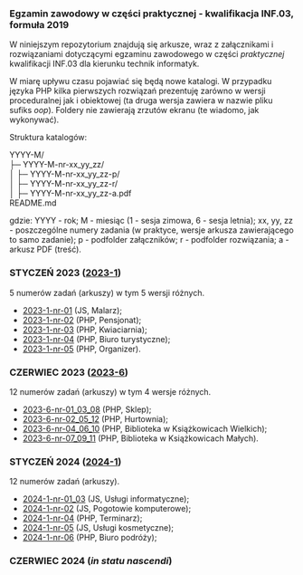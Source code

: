 ### Egzamin zawodowy w części praktycznej - kwalifikacja **INF.03**, formuła 2019 

W niniejszym repozytorium znajdują się arkusze, wraz z załącznikami i rozwiązaniami dotyczącymi egzaminu
zawodowego w części *praktycznej* kwalifikacji INF.03 dla kierunku technik informatyk.

W miarę upływu czasu pojawiać się będą nowe katalogi. W przypadku języka PHP kilka pierwszych rozwiązań prezentuję zarówno w wersji proceduralnej jak i obiektowej (ta druga wersja zawiera w nazwie pliku sufiks *oop*). Foldery nie zawierają zrzutów ekranu
(te wiadomo, jak wykonywać).

Struktura katalogów:

YYYY-M/\
├─ YYYY-M-nr-xx_yy_zz/\
│  ├─ YYYY-M-nr-xx_yy_zz-p/\
│  ├─ YYYY-M-nr-xx_yy_zz-r/\
│  ├─ YYYY-M-nr-xx_yy_zz-a.pdf\
README.md

gdzie: YYYY - rok; M - miesiąc (1 - sesja zimowa, 6 - sesja letnia); xx, yy, zz - poszczególne numery zadania (w praktyce, wersje arkusza zawierającego to samo zadanie); p - podfolder załączników; r - podfolder rozwiązania; a - arkusz PDF (treść).

### STYCZEŃ 2023 ([2023-1](/2023-1))

5 numerów zadań (arkuszy) w tym 5 wersji różnych.

- [2023-1-nr-01](/2023-1/2023-1-nr-01) (JS, Malarz);
- [2023-1-nr-02](/2023-1/2023-1-nr-02) (PHP, Pensjonat);
- [2023-1-nr-03](/2023-1/2023-1-nr-03) (PHP, Kwiaciarnia);
- [2023-1-nr-04](/2023-1/2023-1-nr-04) (PHP, Biuro turystyczne);
- [2023-1-nr-05](/2023-1/2023-1-nr-05) (PHP, Organizer).

### CZERWIEC 2023 ([2023-6](/2023-6))

12 numerów zadań (arkuszy) w tym 4 wersje różnych.

- [2023-6-nr-01_03_08](/2023-6/2023-6-nr-01_03_08) (PHP, Sklep);
- [2023-6-nr-02_05_12](/2023-6/2023-6-nr-02_05_12) (PHP, Hurtownia);
- [2023-6-nr-04_06_10](/2023-6/2023-6-nr-04_06_10) (PHP, Biblioteka w Książkowicach Wielkich);
- [2023-6-nr-07_09_11](/2023-6/2023-6-nr-07_09_11) (PHP, Biblioteka w Książkowicach Małych).

### STYCZEŃ 2024 ([2024-1](/2024-1))

12 numerów zadań (arkuszy).

- [2024-1-nr-01_03](/2024-1/2024-1-nr-01_03) (JS, Usługi informatyczne);
- [2024-1-nr-02](/2024-1/2024-1-nr-02) (JS, Pogotowie komputerowe);
- [2024-1-nr-04](/2024-1/2024-1-nr-04) (PHP, Terminarz);
- [2024-1-nr-05](/2024-1/2024-1-nr-05) (JS, Usługi kosmetyczne);
- [2024-1-nr-06](/2024-1/2024-1-nr-06) (PHP, Biuro podróży);

### CZERWIEC 2024 (*in statu nascendi*)
